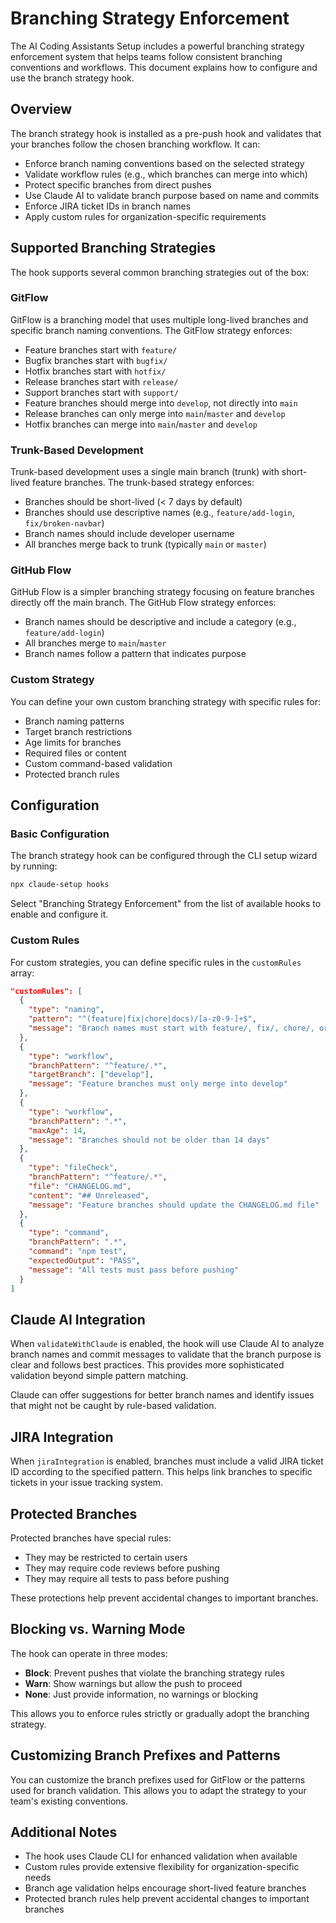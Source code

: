 # Branching Strategy Enforcement

The AI Coding Assistants Setup includes a powerful branching strategy enforcement system that helps teams follow consistent branching conventions and workflows. This document explains how to configure and use the branch strategy hook.

## Overview

The branch strategy hook is installed as a pre-push hook and validates that your branches follow the chosen branching workflow. It can:

- Enforce branch naming conventions based on the selected strategy
- Validate workflow rules (e.g., which branches can merge into which)
- Protect specific branches from direct pushes
- Use Claude AI to validate branch purpose based on name and commits
- Enforce JIRA ticket IDs in branch names
- Apply custom rules for organization-specific requirements

## Supported Branching Strategies

The hook supports several common branching strategies out of the box:

### GitFlow

GitFlow is a branching model that uses multiple long-lived branches and specific branch naming conventions. The GitFlow strategy enforces:

- Feature branches start with `feature/`
- Bugfix branches start with `bugfix/`
- Hotfix branches start with `hotfix/`
- Release branches start with `release/`
- Support branches start with `support/`
- Feature branches should merge into `develop`, not directly into `main`
- Release branches can only merge into `main`/`master` and `develop`
- Hotfix branches can merge into `main`/`master` and `develop`

### Trunk-Based Development

Trunk-based development uses a single main branch (trunk) with short-lived feature branches. The trunk-based strategy enforces:

- Branches should be short-lived (< 7 days by default)
- Branches should use descriptive names (e.g., `feature/add-login`, `fix/broken-navbar`)
- Branch names should include developer username
- All branches merge back to trunk (typically `main` or `master`)

### GitHub Flow

GitHub Flow is a simpler branching strategy focusing on feature branches directly off the main branch. The GitHub Flow strategy enforces:

- Branch names should be descriptive and include a category (e.g., `feature/add-login`)
- All branches merge to `main`/`master`
- Branch names follow a pattern that indicates purpose

### Custom Strategy

You can define your own custom branching strategy with specific rules for:

- Branch naming patterns
- Target branch restrictions
- Age limits for branches
- Required files or content
- Custom command-based validation
- Protected branch rules

## Configuration

### Basic Configuration

The branch strategy hook can be configured through the CLI setup wizard by running:

```bash
npx claude-setup hooks
```

Select "Branching Strategy Enforcement" from the list of available hooks to enable and configure it.

### Custom Rules

For custom strategies, you can define specific rules in the `customRules` array:

```json
"customRules": [
  {
    "type": "naming",
    "pattern": "^(feature|fix|chore|docs)/[a-z0-9-]+$",
    "message": "Branch names must start with feature/, fix/, chore/, or docs/ followed by lowercase letters, numbers, or hyphens"
  },
  {
    "type": "workflow",
    "branchPattern": "^feature/.*",
    "targetBranch": ["develop"],
    "message": "Feature branches must only merge into develop"
  },
  {
    "type": "workflow",
    "branchPattern": ".*",
    "maxAge": 14,
    "message": "Branches should not be older than 14 days"
  },
  {
    "type": "fileCheck",
    "branchPattern": "^feature/.*",
    "file": "CHANGELOG.md",
    "content": "## Unreleased",
    "message": "Feature branches should update the CHANGELOG.md file"
  },
  {
    "type": "command",
    "branchPattern": ".*",
    "command": "npm test",
    "expectedOutput": "PASS",
    "message": "All tests must pass before pushing"
  }
]
```

## Claude AI Integration

When `validateWithClaude` is enabled, the hook will use Claude AI to analyze branch names and commit messages to validate that the branch purpose is clear and follows best practices. This provides more sophisticated validation beyond simple pattern matching.

Claude can offer suggestions for better branch names and identify issues that might not be caught by rule-based validation.

## JIRA Integration

When `jiraIntegration` is enabled, branches must include a valid JIRA ticket ID according to the specified pattern. This helps link branches to specific tickets in your issue tracking system.

## Protected Branches

Protected branches have special rules:

- They may be restricted to certain users
- They may require code reviews before pushing
- They may require all tests to pass before pushing

These protections help prevent accidental changes to important branches.

## Blocking vs. Warning Mode

The hook can operate in three modes:

- **Block**: Prevent pushes that violate the branching strategy rules
- **Warn**: Show warnings but allow the push to proceed
- **None**: Just provide information, no warnings or blocking

This allows you to enforce rules strictly or gradually adopt the branching strategy.

## Customizing Branch Prefixes and Patterns

You can customize the branch prefixes used for GitFlow or the patterns used for branch validation. This allows you to adapt the strategy to your team's existing conventions.

## Additional Notes

- The hook uses Claude CLI for enhanced validation when available
- Custom rules provide extensive flexibility for organization-specific needs
- Branch age validation helps encourage short-lived feature branches
- Protected branch rules help prevent accidental changes to important branches